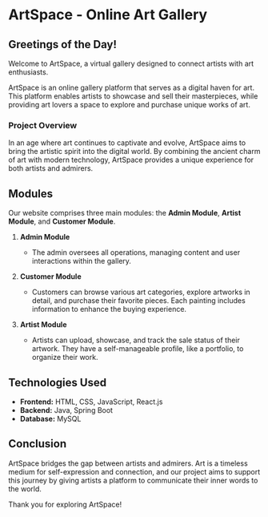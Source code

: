 # ArtSpace - Online Art Gallery

## Greetings of the Day!

Welcome to ArtSpace, a virtual gallery designed to connect artists with art enthusiasts. 

ArtSpace is an online gallery platform that serves as a digital haven for art. This platform enables artists to showcase and sell their masterpieces, while providing art lovers a space to explore and purchase unique works of art.

### Project Overview

In an age where art continues to captivate and evolve, ArtSpace aims to bring the artistic spirit into the digital world. By combining the ancient charm of art with modern technology, ArtSpace provides a unique experience for both artists and admirers.

## Modules

Our website comprises three main modules: the **Admin Module**, **Artist Module**, and **Customer Module**.

1. **Admin Module**
   - The admin oversees all operations, managing content and user interactions within the gallery.

2. **Customer Module**
   - Customers can browse various art categories, explore artworks in detail, and purchase their favorite pieces. Each painting includes information to enhance the buying experience.

3. **Artist Module**
   - Artists can upload, showcase, and track the sale status of their artwork. They have a self-manageable profile, like a portfolio, to organize their work.

## Technologies Used

- **Frontend:** HTML, CSS, JavaScript, React.js
- **Backend:** Java, Spring Boot
- **Database:** MySQL

## Conclusion

ArtSpace bridges the gap between artists and admirers. Art is a timeless medium for self-expression and connection, and our project aims to support this journey by giving artists a platform to communicate their inner words to the world.

Thank you for exploring ArtSpace!  
